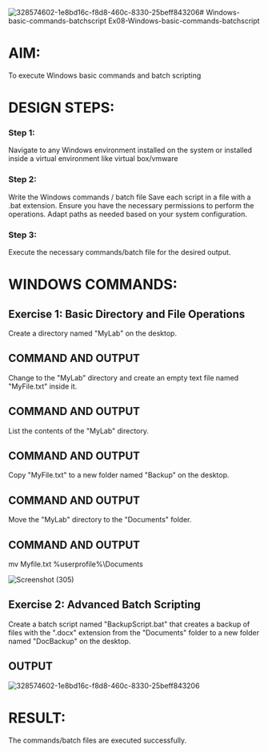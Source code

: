 ![328574602-1e8bd16c-f8d8-460c-8330-25beff843206](https://github.com/user-attachments/assets/b5d593d2-f6aa-4043-b112-baa006330bb9)# Windows-basic-commands-batchscript
Ex08-Windows-basic-commands-batchscript

# AIM:
To execute Windows basic commands and batch scripting

# DESIGN STEPS:

### Step 1:

Navigate to any Windows environment installed on the system or installed inside a virtual environment like virtual box/vmware 

### Step 2:

Write the Windows commands / batch file
Save each script in a file with a .bat extension.
Ensure you have the necessary permissions to perform the operations.
Adapt paths as needed based on your system configuration.
### Step 3:

Execute the necessary commands/batch file for the desired output. 




# WINDOWS COMMANDS:
## Exercise 1: Basic Directory and File Operations
Create a directory named "MyLab" on the desktop.


## COMMAND AND OUTPUT

Change to the "MyLab" directory and create an empty text file named "MyFile.txt" inside it.


## COMMAND AND OUTPUT

List the contents of the "MyLab" directory.


## COMMAND AND OUTPUT

Copy "MyFile.txt" to a new folder named "Backup" on the desktop.

## COMMAND AND OUTPUT

Move the "MyLab" directory to the "Documents" folder.






## COMMAND AND OUTPUT
mv Myfile.txt %userprofile%\Documents


![Screenshot (305)](https://github.com/user-attachments/assets/20589a47-1bb9-444e-b49e-fc04c3c16d1e)


## Exercise 2: Advanced Batch Scripting
Create a batch script named "BackupScript.bat" that creates a backup of files with the ".docx" extension from the "Documents" folder to a new folder named "DocBackup" on the desktop.


## OUTPUT


![328574602-1e8bd16c-f8d8-460c-8330-25beff843206](https://github.com/user-attachments/assets/6b4832bc-88fd-4865-9020-58b266eb8fc4)






# RESULT:
The commands/batch files are executed successfully.

